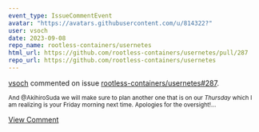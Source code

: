 ```yaml
---
event_type: IssueCommentEvent
avatar: "https://avatars.githubusercontent.com/u/814322?"
user: vsoch
date: 2023-09-08
repo_name: rootless-containers/usernetes
html_url: https://github.com/rootless-containers/usernetes/pull/287
repo_url: https://github.com/rootless-containers/usernetes
---
```


<a href='https://github.com/vsoch' target='_blank'>vsoch</a> commented on issue <a href='https://github.com/rootless-containers/usernetes/pull/287' target='_blank'>rootless-containers/usernetes#287</a>.

<small>And @AkihiroSuda we will make sure to plan another one that is on our _Thursday_ which I am realizing is your Friday morning next time. Apologies for the oversight!...</small>

<a href='https://github.com/rootless-containers/usernetes/pull/287' target='_blank'>View Comment</a>